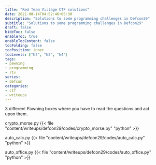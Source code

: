 ```yaml
---
title: "Red Team Village CTF solutions"
date: 2021-08-14T04:52:46+05:30
description: "Solutions to some programming challenges in Defcon29"
subtitle: "Solutions to some programming challenges in Defcon29"
draft: false
hideToc: false
enableToc: true
enableTocContent: false
tocFolding: false
tocPosition: inner
tocLevels: ["h2", "h3", "h4"]
tags:
- pawning
- programming
- rtv
series:
- defcon
categories:
- ctf
- writeups
---
```



3 different Pawning boxes where you have to read the questions and act upon them.  

crypto_morse.py
{{< file "content/writeups/defcon29/codes/crypto_morse.py" "python" >}}

auto_calc.py
{{< file "content/writeups/defcon29/codes/auto_calc.py" "python" >}}

auto_office.py
{{< file "content/writeups/defcon29/codes/auto_office.py" "python" >}}
